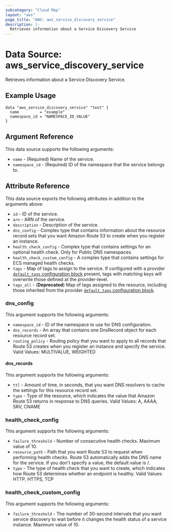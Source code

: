 ```yaml
---
subcategory: "Cloud Map"
layout: "aws"
page_title: "AWS: aws_service_discovery_service"
description: |-
  Retrieves information about a Service Discovery Service
---
```


# Data Source: aws_service_discovery_service

Retrieves information about a Service Discovery Service.

## Example Usage

```hcl
data "aws_service_discovery_service" "test" {
  name         = "example"
  namespace_id = "NAMESPACE_ID_VALUE"
}
```

## Argument Reference

This data source supports the following arguments:

* `name` - (Required) Name of the service.
* `namespace_id` - (Required) ID of the namespace that the service belongs to.

## Attribute Reference

This data source exports the following attributes in addition to the arguments above:

* `id` - ID of the service.
* `arn` - ARN of the service.
* `description` - Description of the service.
* `dns_config` - Complex type that contains information about the resource record sets that you want Amazon Route 53 to create when you register an instance.
* `health_check_config` - Complex type that contains settings for an optional health check. Only for Public DNS namespaces.
* `health_check_custom_config` -  A complex type that contains settings for ECS managed health checks.
* `tags` - Map of tags to assign to the service. If configured with a provider [`default_tags` configuration block](https://registry.terraform.io/providers/hashicorp/aws/latest/docs#default_tags-configuration-block) present, tags with matching keys will overwrite those defined at the provider-level.
* `tags_all` - (**Deprecated**) Map of tags assigned to the resource, including those inherited from the provider [`default_tags` configuration block](https://registry.terraform.io/providers/hashicorp/aws/latest/docs#default_tags-configuration-block).

### dns_config

This argument supports the following arguments:

* `namespace_id` - ID of the namespace to use for DNS configuration.
* `dns_records` - An array that contains one DnsRecord object for each resource record set.
* `routing_policy` - Routing policy that you want to apply to all records that Route 53 creates when you register an instance and specify the service. Valid Values: MULTIVALUE, WEIGHTED

#### dns_records

This argument supports the following arguments:

* `ttl` - Amount of time, in seconds, that you want DNS resolvers to cache the settings for this resource record set.
* `type` - Type of the resource, which indicates the value that Amazon Route 53 returns in response to DNS queries. Valid Values: A, AAAA, SRV, CNAME

### health_check_config

This argument supports the following arguments:

* `failure_threshold` - Number of consecutive health checks. Maximum value of 10.
* `resource_path` - Path that you want Route 53 to request when performing health checks. Route 53 automatically adds the DNS name for the service. If you don't specify a value, the default value is /.
* `type` -  The type of health check that you want to create, which indicates how Route 53 determines whether an endpoint is healthy. Valid Values: HTTP, HTTPS, TCP

### health_check_custom_config

This argument supports the following arguments:

* `failure_threshold` -  The number of 30-second intervals that you want service discovery to wait before it changes the health status of a service instance.  Maximum value of 10.
